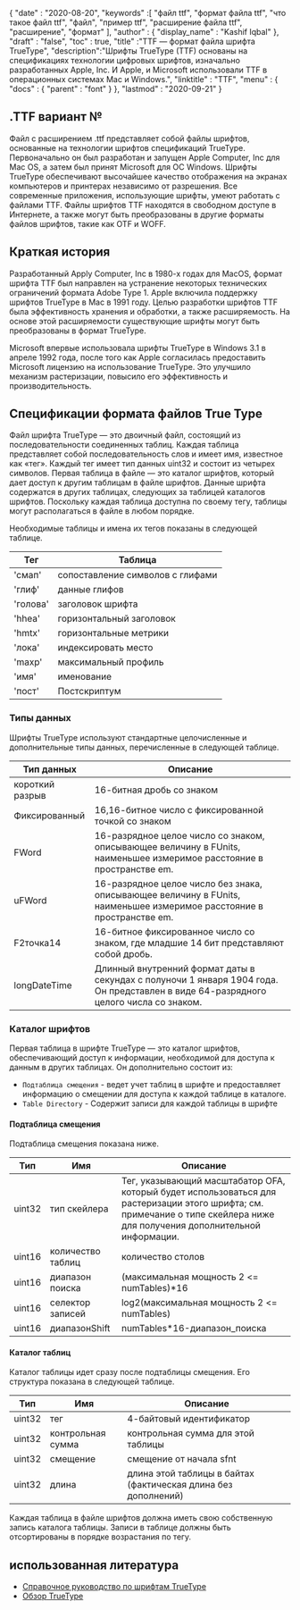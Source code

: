 {
  "date" : "2020-08-20",
  "keywords" :[ "файл ttf", "формат файла ttf", "что такое файл ttf", "файл", "пример ttf", "расширение файла ttf", "расширение", "формат" ],
  "author" : {
    "display_name" : "Kashif Iqbal"
},
  "draft" : "false",
  "toc" : true,
  "title" :"TTF — формат файла шрифта TrueType",
  "description":"Шрифты TrueType (TTF) основаны на спецификациях технологии цифровых шрифтов, изначально разработанных Apple, Inc. И Apple, и Microsoft использовали TTF в операционных системах Mac и Windows.",
  "linktitle" : "TTF",
  "menu" : {
    "docs" : {
      "parent" : "font"
}
},
  "lastmod" : "2020-09-21"
}

## .TTF вариант №

Файл с расширением .ttf представляет собой файлы шрифтов, основанные на технологии шрифтов спецификаций TrueType. Первоначально он был разработан и запущен Apple Computer, Inc для Mac OS, а затем был принят Microsoft для ОС Windows. Шрифты TrueType обеспечивают высочайшее качество отображения на экранах компьютеров и принтерах независимо от разрешения. Все современные приложения, использующие шрифты, умеют работать с файлами TTF. Файлы шрифтов TTF находятся в свободном доступе в Интернете, а также могут быть преобразованы в другие форматы файлов шрифтов, такие как OTF и WOFF.

## Краткая история

Разработанный Apply Computer, Inc в 1980-х годах для MacOS, формат шрифта TTF был направлен на устранение некоторых технических ограничений формата Adobe Type 1. Apple включила поддержку шрифтов TrueType в Mac в 1991 году. Целью разработки шрифтов TTF была эффективность хранения и обработки, а также расширяемость. На основе этой расширяемости существующие шрифты могут быть преобразованы в формат TrueType.

Microsoft впервые использовала шрифты TrueType в Windows 3.1 в апреле 1992 года, после того как Apple согласилась предоставить Microsoft лицензию на использование TrueType. Это улучшило механизм растеризации, повысило его эффективность и производительность.

## Спецификации формата файлов True Type

Файл шрифта TrueType — это двоичный файл, состоящий из последовательности соединенных таблиц. Каждая таблица представляет собой последовательность слов и имеет имя, известное как «тег». Каждый тег имеет тип данных uint32 и состоит из четырех символов. Первая таблица в файле — это каталог шрифтов, который дает доступ к другим таблицам в файле шрифтов. Данные шрифта содержатся в других таблицах, следующих за таблицей каталогов шрифтов. Поскольку каждая таблица доступна по своему тегу, таблицы могут располагаться в файле в любом порядке.

Необходимые таблицы и имена их тегов показаны в следующей таблице.

|**Тег**|**Таблица**|
---|---|
|'смап'| сопоставление символов с глифами |
|'глиф'| данные глифов|
|'голова'| заголовок шрифта|
|'hhea'| горизонтальный заголовок|
|'hmtx'| горизонтальные метрики|
|'лока'| индексировать место |
|'maxp'| максимальный профиль|
|'имя'| именование|
|'пост'| Постскриптум|

### Типы данных
Шрифты TrueType используют стандартные целочисленные и дополнительные типы данных, перечисленные в следующей таблице.

|**Тип данных** | **Описание** |
---|---|
|короткий разрыв| 16-битная дробь со знаком|
|Фиксированный| 16,16-битное число с фиксированной точкой со знаком |
|FWord| 16-разрядное целое число со знаком, описывающее величину в FUnits, наименьшее измеримое расстояние в пространстве em.|
|uFWord| 16-разрядное целое число без знака, описывающее величину в FUnits, наименьшее измеримое расстояние в пространстве em.|
|F2точка14| 16-битное фиксированное число со знаком, где младшие 14 бит представляют собой дробь.|
|longDateTime| Длинный внутренний формат даты в секундах с полуночи 1 января 1904 года. Он представлен в виде 64-разрядного целого числа со знаком.|

### Каталог шрифтов

Первая таблица в шрифте TrueType — это каталог шрифтов, обеспечивающий доступ к информации, необходимой для доступа к данным в других таблицах. Он дополнительно состоит из:

* `Подтаблица смещения` - ведет учет таблиц в шрифте и предоставляет информацию о смещении для доступа к каждой таблице в каталоге.
* `Table Directory` - Содержит записи для каждой таблицы в шрифте

#### Подтаблица смещения
Подтаблица смещения показана ниже.

|**Тип**|**Имя**|**Описание**|
---|---|---|
|uint32| тип скейлера| Тег, указывающий масштабатор OFA, который будет использоваться для растеризации этого шрифта; см. примечание о типе скейлера ниже для получения дополнительной информации. |
|uint16| количество таблиц| количество столов|
|uint16| диапазон поиска| (максимальная мощность 2 <= numTables)*16|
|uint16| селектор записей| log2(максимальная мощность 2 <= numTables)|
|uint16| диапазонShift| numTables*16-диапазон_поиска|

#### Каталог таблиц
Каталог таблицы идет сразу после подтаблицы смещения. Его структура показана в следующей таблице.

|**Тип**|**Имя**|**Описание**|
---|---|---|
|uint32| тег| 4-байтовый идентификатор|
|uint32| контрольная сумма| контрольная сумма для этой таблицы|
|uint32| смещение| смещение от начала sfnt|
|uint32| длина| длина этой таблицы в байтах (фактическая длина без дополнений)|

Каждая таблица в файле шрифтов должна иметь свою собственную запись каталога таблицы. Записи в таблице должны быть отсортированы в порядке возрастания по тегу.


## использованная литература
* [Справочное руководство по шрифтам TrueType](https://developer.apple.com/fonts/TrueType-Reference-Manual/)
* [Обзор TrueType](https://docs.microsoft.com/en-us/typography/truetype/)

